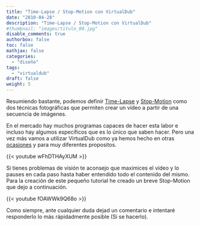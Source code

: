 ```yaml
---
title: "Time-Lapse / Stop-Motion con VirtualDub"
date: "2010-04-28"
description: "Time-Lapse / Stop-Motion con VirtualDub"
#thumbnail: "images/titulo_00.jpg"
disable_comments: true
authorbox: false
toc: false
mathjax: false
categories:
  - "diseño"
tags:
  - "virtualdub"
draft: false
weight: 5
---
```

Resumiendo bastante, podemos definir [Time-Lapse][11] y [Stop-Motion][12] como dos técnicas fotográficas que permiten crear un vídeo a partir de una secuencia de imágenes.

En el mercado hay muchos programas capaces de hacer esta labor e incluso hay algumos específicos que es lo único que saben hacer. Pero una vez más vamos a utilizar VirtualDub como ya hemos hecho en otras [ocasiones][13] y para muy diferentes propositos.

{{< youtube wFhDTHAyXUM >}}

Si tienes problemas de visión te aconsejo que maximices el vídeo y lo pauses en cada paso hasta haber entendido todo el contenido del mismo. Para la creación de este pequeño tutorial he creado un breve Stop-Motion que dejo a continuación.

{{< youtube fOAWWk9Q68o >}}

Como siempre, ante cualquier duda dejad un comentario e intentaré responderlo lo más rápidadmente posible (Si se hacerlo).

 [11]: http://es.wikipedia.org/wiki/Time_lapse
 [12]: http://es.wikipedia.org/wiki/Stop_motion
 [13]: https://sherblog.pro/tags/virtualdub/